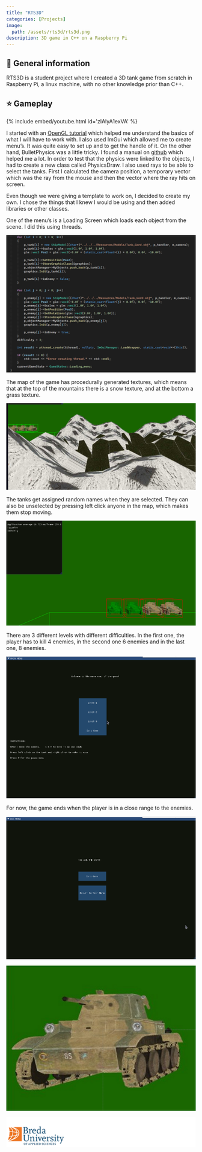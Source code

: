 ```yaml
---
title: "RTS3D"
categories: [Projects]
image: 
  path: /assets/rts3d/rts3d.png
description: 3D game in C++ on a Raspberry Pi
---
```


## 💎 General information

RTS3D is a student project where I created a 3D tank game from scratch in Raspberry Pi, a linux machine,  with no other knowledge prior than C++.

## ⭐ Gameplay

{% include embed/youtube.html id='zIAlyA1exVA' %}

I started with an [OpenGL tutorial](https://learnopengl.com/Getting-started/OpenGL)  which helped me understand the basics of what I will have to work with.  I also used ImGui which allowed me to create menu’s. It was quite easy to set up and to get the handle of it. On the other hand, BulletPhysics was a little tricky.  I found a manual on [github](https://github.com/bulletphysics/bullet3/tree/master/docs)  which helped me a lot. In order to test that the physics were linked to the objects, I had to create a new class called PhysicsDraw. I also used rays to be able to select the tanks. First I calculated the camera position, a temporary vector which was the ray from the mouse and then the vector where the ray hits on screen.

Even though we were giving a template to work on, I decided to create my own. I chose the things that I knew I would be using and then added libraries or other classes.

One of the menu’s is a Loading Screen which loads each object from the scene. I did this using threads.

![](../assets/rts3d/rts3d1.png)

The map of the game has procedurally generated textures, which means that at the top of the mountains there is a snow texture, and at the bottom a grass texture.

![](../assets/rts3d/rts3d2.png)

The tanks get assigned random names when they are selected. They can also be unselected by pressing left click anyone in the map, which makes them stop moving.

![](../assets/rts3d/rts3d3.png)

There are 3 different levels with different difficulties. In the first one, the player has to kill 4 enemies, in the second one 6 enemies and in the last one, 8 enemies.

![](../assets/rts3d/rts3d4.png)

For now, the game ends when the player is in a close range to the enemies.

![](../assets/rts3d/rts3d5.png)

![](../assets/rts3d/rts3d6.png)

![](../assets/rts3d/buaslogo.png)



